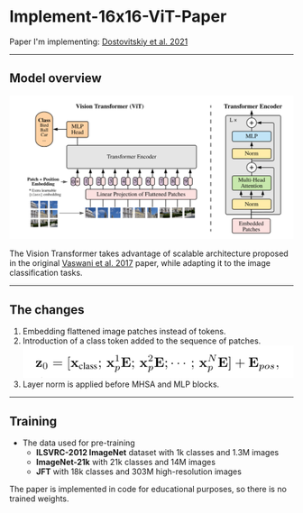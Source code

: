 # Implement-16x16-ViT-Paper

Paper I'm implementing: [Dostovitskiy et al. 2021](https://arxiv.org/abs/2010.11929v2)

----

## Model overview

![alt text](./media/image.png)

The Vision Transformer takes advantage of scalable architecture proposed in the original [Vaswani et al. 2017](https://arxiv.org/pdf/1706.03762) paper, while adapting it to the image classification tasks.

----
## The changes

1. Embedding flattened image patches instead of tokens.
2. Introduction of a class token added to the sequence of patches.
![alt text](media/image1.png)
3. Layer norm is applied before MHSA and MLP blocks.

----

## Training

- The data used for pre-training
  - **ILSVRC-2012 ImageNet** dataset with 1k classes
and 1.3M images
  - **ImageNet-21k** with
21k classes and 14M images
  - **JFT** with 18k classes and
303M high-resolution images

The paper is implemented in code for educational purposes, so there is no trained weights.
